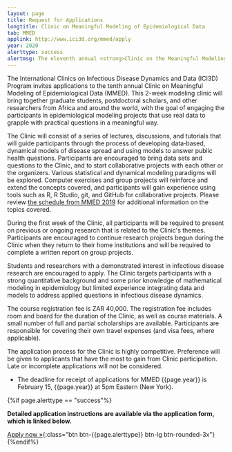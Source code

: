 ```yaml
---
layout: page
title: Request for Applications
longtitle: Clinic on Meaningful Modeling of Epidemiological Data
tab: MMED
applink: http://www.ici3d.org/mmed/apply
year: 2020
alerttype: success
alertmsg: The eleventh annual <strong>Clinic on the Meaningful Modeling of Epidemiological Data (MMED)</strong> will be held June 1-12, 2020 at the African Institute for Mathematical Sciences in Muizenberg, South Africa. The application for MMED 2020 will open in January.
---
```

The International Clinics on Infectious Disease Dynamics and Data (ICI3D) Program invites applications to the tenth annual Clinic on Meaningful Modeling of Epidemiological Data (MMED). This 2-week modeling clinic will bring together graduate students, postdoctoral scholars, and other researchers from Africa and around the world, with the goal of engaging the participants in epidemiological modeling projects that use real data to grapple with practical questions in a meaningful way.

The Clinic will consist of a series of lectures, discussions, and tutorials that will guide participants through the process of developing data‐based, dynamical models of disease spread and using models to answer public health questions. Participants are encouraged to bring data sets and questions to the Clinic, and to start collaborative projects with each other or the organizers. Various statistical and dynamical modeling paradigms will be explored. Computer exercises and group projects will reinforce and extend the concepts covered, and participants will gain experience using tools such as R, R Studio, git, and GitHub for collaborative projects. Please review [the schedule from MMED 2019](http://www.ici3d.org/MMED/schedule/2019) for additional information on the topics covered.

During the first week of the Clinic, all participants will be required to present on previous or ongoing research that is related to the Clinic's themes. Participants are encouraged to continue research projects begun during the Clinic when they return to their home institutions and will be required to complete a written report on group projects.

Students and researchers with a demonstrated interest in infectious disease research are encouraged to apply. The Clinic targets participants with a strong quantitative background and some prior knowledge of mathematical modeling in epidemiology but limited experience integrating data and models to address applied questions in infectious disease dynamics.

The course registration fee is ZAR 40,000. The registration fee includes room and board for the duration of the Clinic, as well as course materials. A small number of full and partial scholarships are available. Participants are responsible for covering their own travel expenses (and visa fees, where applicable).

The application process for the Clinic is highly competitive. Preference will be given to applicants that have the most to gain from Clinic participation. Late or incomplete applications will not be considered.

- The deadline for receipt of applications for MMED {{page.year}} is February 15, {{page.year}} at 5pm Eastern (New York).

{%if page.alerttype == "success"%}

**Detailed application instructions are available via the application form, which is linked below.**

[Apply now »]({{page.applink}} "Application Form"){:class="btn btn-{{page.alerttype}} btn-lg btn-rounded-3x"}
{%endif%}
